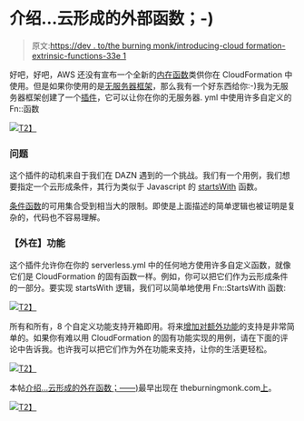# 介绍…云形成的外部函数；-)

> 原文:[https://dev . to/the burning monk/introducing-cloud formation-extrinsic-functions-33e 1](https://dev.to/theburningmonk/introducing-cloudformation-extrinsic-functions-33e1)

好吧，好吧，AWS 还没有宣布一个全新的[内在函数](https://docs.aws.amazon.com/AWSCloudFormation/latest/UserGuide/intrinsic-function-reference.html)类供你在 CloudFormation 中使用。但是如果你使用的是[无服务器框架](https://serverless.com/framework/)，那么我有一个好东西给你:-)我为无服务器框架创建了一个[插件](https://github.com/theburningmonk/serverless-plugin-extrinsic-functions)，它可以让你在你的无服务器. yml 中使用许多自定义的 Fn::函数

[![](../Images/e6a70308548307fcdfd2e8a415386d73.png)T2】](https://res.cloudinary.com/practicaldev/image/fetch/s--jPxI7b-D--/c_limit%2Cf_auto%2Cfl_progressive%2Cq_auto%2Cw_880/https://theburningmonk.com/wp-content/uploads/2019/04/img_5cc8ceab922ba-1024x443.png)

### [](#the-problem)问题

这个插件的动机来自于我们在 DAZN 遇到的一个挑战。我们有一个用例，我们想要指定一个云形成条件，其行为类似于 Javascript 的 [startsWith](https://www.w3schools.com/jsref/jsref_startswith.asp) 函数。

[条件函数](https://docs.aws.amazon.com/AWSCloudFormation/latest/UserGuide/intrinsic-function-reference-conditions.html)的可用集合受到相当大的限制。即使是上面描述的简单逻辑也被证明是复杂的，代码也不容易理解。

### [](#extrinsic-functions)【外在】功能

这个插件允许你在你的 serverless.yml 中的任何地方使用许多自定义函数，就像它们是 CloudFormation 的固有函数一样。例如，你可以把它们作为云形成条件的一部分。要实现 startsWith 逻辑，我们可以简单地使用 Fn::StartsWith 函数:

[![](../Images/8e63551a05a1c6f36280e97b0d1a2d00.png)T2】](https://res.cloudinary.com/practicaldev/image/fetch/s--wbPD-XiH--/c_limit%2Cf_auto%2Cfl_progressive%2Cq_auto%2Cw_880/https://theburningmonk.com/wp-content/uploads/2019/04/img_5cc8d201bdcf1-1024x186.png)

所有和所有，8 个自定义功能支持开箱即用。将来[增加对额外功能](https://github.com/theburningmonk/serverless-plugin-extrinsic-functions/blob/master/index.js#L1-L11)的支持是非常简单的。如果你有难以用 CloudFormation 的固有功能实现的用例，请在下面的评论中告诉我。也许我可以把它们作为外在功能来支持，让你的生活更轻松。

[![](../Images/adf6965eafbd1a30dac6a614851956c6.png)T2】](https://res.cloudinary.com/practicaldev/image/fetch/s--xJZIEpkz--/c_limit%2Cf_auto%2Cfl_progressive%2Cq_auto%2Cw_880/https://theburningmonk.com/wp-content/uploads/2019/04/img_5cc8d1a1b868f-1024x452.png)

本帖[介绍…云形成的外在函数；——)](https://theburningmonk.com/2019/04/introducing-cloudformation-extrinsic-functions/)最早出现在 theburningmonk.com[上](https://theburningmonk.com)。

[![](../Images/d7099251b4b9e2568c0f902d36634ae9.png)T2】](https://res.cloudinary.com/practicaldev/image/fetch/s--kqlFbUkB--/c_limit%2Cf_auto%2Cfl_progressive%2Cq_auto%2Cw_880/http://feeds.feedburner.com/%257Er/theburningmonk/%257E4/_2pK0jnPWgM)